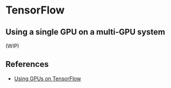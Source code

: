 # TensorFlow

## Using a single GPU on a multi-GPU system

(WIP)



## References

- [Using GPUs on TensorFlow](https://www.tensorflow.org/versions/r0.8/how_tos/using_gpu/index.html)
